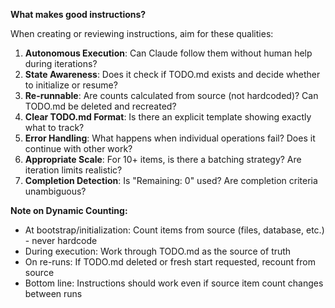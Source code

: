 **What makes good instructions?**

When creating or reviewing instructions, aim for these qualities:

1. **Autonomous Execution**: Can Claude follow them without human help during iterations?
2. **State Awareness**: Does it check if TODO.md exists and decide whether to initialize or resume?
3. **Re-runnable**: Are counts calculated from source (not hardcoded)? Can TODO.md be deleted and recreated?
4. **Clear TODO.md Format**: Is there an explicit template showing exactly what to track?
5. **Error Handling**: What happens when individual operations fail? Does it continue with other work?
6. **Appropriate Scale**: For 10+ items, is there a batching strategy? Are iteration limits realistic?
7. **Completion Detection**: Is "Remaining: 0" used? Are completion criteria unambiguous?

**Note on Dynamic Counting:**
- At bootstrap/initialization: Count items from source (files, database, etc.) - never hardcode
- During execution: Work through TODO.md as the source of truth
- On re-runs: If TODO.md deleted or fresh start requested, recount from source
- Bottom line: Instructions should work even if source item count changes between runs
